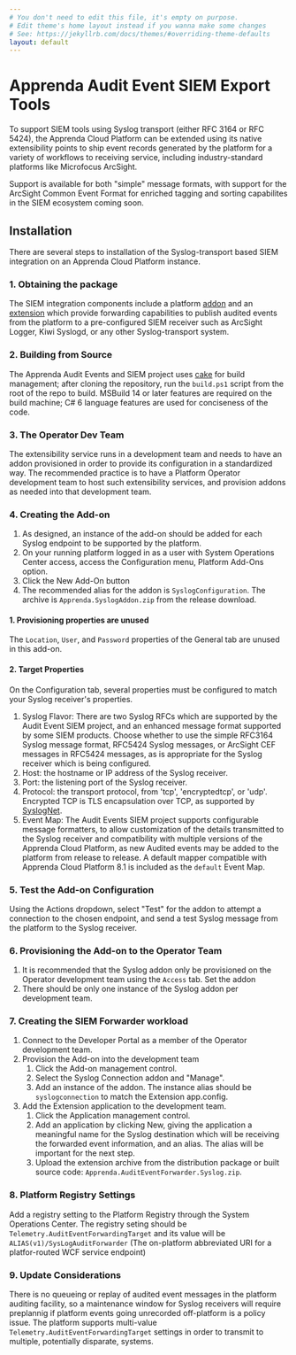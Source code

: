 ```yaml
---
# You don't need to edit this file, it's empty on purpose.
# Edit theme's home layout instead if you wanna make some changes
# See: https://jekyllrb.com/docs/themes/#overriding-theme-defaults
layout: default
---
```

# Apprenda Audit Event SIEM Export Tools #

To support SIEM tools using Syslog transport (either RFC 3164 or RFC 5424), the Apprenda Cloud Platform can be extended using its native extensibility points to ship event records generated by the platform for a variety of workflows to receiving service, including industry-standard platforms like Microfocus ArcSight.

Support is available for both "simple" message formats, with support for the ArcSight Common Event Format for enriched tagging and sorting capabilites in the SIEM ecosystem coming soon.

## Installation ##
There are several steps to installation of the Syslog-transport based SIEM integration on an Apprenda Cloud Platform instance.
### 1. Obtaining the package ###
The SIEM integration components include a platform [addon]() and an [extension]() which provide forwarding capabilities to publish audited events from the platform to a pre-configured SIEM receiver such as ArcSight Logger, Kiwi Syslogd, or any other Syslog-transport system.
### 2. Building from Source ###
The Apprenda Audit Events and SIEM project uses [cake](https://cakebuild.net) for build management; after cloning the repository, run the `build.ps1` script from the root of the repo to build. MSBuild 14 or later features are required on the build machine; C# 6 language features are used for conciseness of the code.
### 3. The Operator Dev Team ###
The extensibility service runs in a development team and needs to have an addon provisioned in order to provide its configuration in a standardized way. The recommended practice is to have a Platform Operator development team to host such extensibility services, and provision addons as needed into that development team.
### 4. Creating the Add-on ###
  1. As designed, an instance of the add-on should be added for each Syslog endpoint to be supported by the platform.
  2. On your running platform logged in as a user with System Operations Center access, access the Configuration menu, Platform Add-Ons option.
  3. Click the New Add-On button
  4. The recommended alias for the addon is `SyslogConfiguration`. The archive is `Apprenda.SyslogAddon.zip` from the release download.
####    1. Provisioning properties are unused ####
The `Location`, `User`, and `Password` properties of the General tab are unused in this add-on.
####    2. Target Properties ####
####
On the Configuration tab, several properties must be configured to match your Syslog receiver's properties.
1. Syslog Flavor: There are two Syslog RFCs which are supported by the Audit Event SIEM project, and an enhanced message format supported by some SIEM products. Choose whether to use the simple RFC3164 Syslog message format, RFC5424 Syslog messages, or ArcSight CEF messages in RFC5424 messages, as is appropriate for the Syslog receiver which is being configured.
2. Host: the hostname or IP address of the Syslog receiver.
3. Port: the listening port of the Syslog receiver.
4. Protocol: the transport protocol, from 'tcp', 'encryptedtcp', or 'udp'. Encrypted TCP is TLS encapsulation over TCP, as supported by [SyslogNet]().
5. Event Map: The Audit Events SIEM project supports configurable message formatters, to allow customization of the details transmitted to the Syslog receiver and compatibility with multiple versions of the Apprenda Cloud Platform, as new Audited events may be added to the platform from release to release. A default mapper compatible with Apprenda Cloud Platform 8.1 is included as the `default` Event Map.
### 5. Test the Add-on Configuration ###
Using the Actions dropdown, select "Test" for the addon to attempt a connection to the chosen endpoint, and send a test Syslog message from the platform to the Syslog receiver.
### 6. Provisioning the Add-on to the Operator Team ###
1. It is recommended that the Syslog addon only be provisioned on the Operator development team using the `Access` tab. Set the addon 
2. There should be only one instance of the Syslog addon per development team.
### 7. Creating the SIEM Forwarder  workload ###
1. Connect to the Developer Portal as a member of the Operator development team.
1. Provision the Add-on into the development team
    1. Click the Add-on management control.
    2. Select the Syslog Connection addon and "Manage".
    3. Add an instance of the addon. The instance alias should be `syslogconnection` to match the Extension app.config.
1. Add the Extension application to the development team.
    1. Click the Application management control.
    2. Add an application by clicking New, giving the application a meaningful name for the Syslog destination which will be receiving the forwarded event information, and an alias. The alias will be important for the next step.
    3. Upload the extension archive from the distribution package or built source code: `Apprenda.AuditEventForwarder.Syslog.zip`.
### 8. Platform Registry Settings ###
Add a registry setting to the Platform Registry through the  System Operations Center. The registry seting should be `Telemetry.AuditEventForwardingTarget` and its value will be `ALIAS(v1)/SysLogAuditForwarder` (The on-platform abbreviated URI for a platfor-routed WCF service endpoint)
### 9. Update Considerations ###
There is no queueing or replay of audited event messages in the platform auditing facility, so a maintenance window for Syslog receivers will require preplannig if platform events going unrecorded off-platform is a policy issue. The platform supports multi-value `Telemetry.AuditEventForwardingTarget` settings in order to transmit to multiple, potentially disparate, systems.